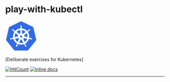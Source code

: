 # play-with-kubectl
<img src="https://github.com/adil1806/play-with-kubectl/blob/master/kubernetes-logo/logo_with_border.png"  width="100">

[Deliberate exercises for Kubernetes]

[![HitCount](http://hits.dwyl.com/khann-adill/kubernetes-ansible.svg)](http://hits.dwyl.com/khann-adill/kubernetes-ansible)
[![Inline docs](http://inch-ci.org/github/khann-adill/kubernetes-ansible.svg?branch=master)](http://inch-ci.org/github/khann-adill/kubernetes-ansible)

----
